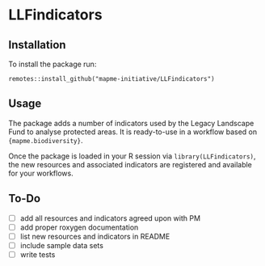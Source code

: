 # LLFindicators

## Installation

To install the package run:

```
remotes::install_github("mapme-initiative/LLFindicators")
```

## Usage

The package adds a number of indicators used by the Legacy Landscape Fund
to analyse protected areas. It is ready-to-use in a workflow based on  
`{mapme.biodiversity}`.

Once the package is loaded in your R session via `library(LLFindicators)`,
the new resources and associated indicators are registered and available for
your workflows.


## To-Do

- [ ] add all resources and indicators agreed upon with PM
- [ ] add proper roxygen documentation
- [ ] list new resources and indicators in README
- [ ] include sample data sets 
- [ ] write tests
